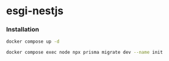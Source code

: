 # esgi-nestjs


### Installation

```bash
docker compose up -d 
```

```bash
docker compose exec node npx prisma migrate dev --name init
```
